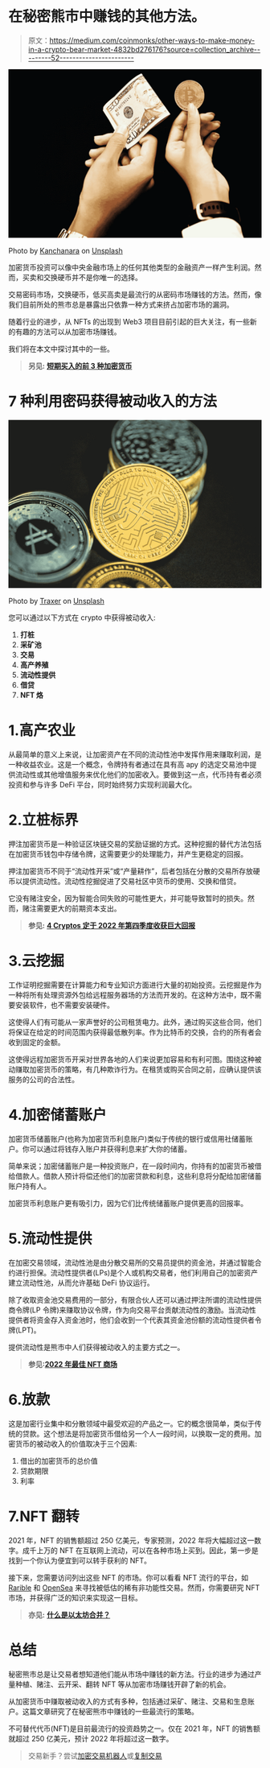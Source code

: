 # 在秘密熊市中赚钱的其他方法。

> 原文：<https://medium.com/coinmonks/other-ways-to-make-money-in-a-crypto-bear-market-4832bd276176?source=collection_archive---------52----------------------->

![](img/8c30b75177b308cfc68356f7b10e6cb8.png)

Photo by [Kanchanara](https://unsplash.com/@kanchanara?utm_source=unsplash&utm_medium=referral&utm_content=creditCopyText) on [Unsplash](https://unsplash.com/s/photos/cryptocurrency?utm_source=unsplash&utm_medium=referral&utm_content=creditCopyText)

加密货币投资可以像中央金融市场上的任何其他类型的金融资产一样产生利润。然而，买卖和交换硬币并不是你唯一的选择。

交易密码市场，交换硬币，低买高卖是最流行的从密码市场赚钱的方法。然而，像我们目前所处的熊市总是暴露出只依靠一种方式来挤占加密市场的漏洞。

随着行业的进步，从 NFTs 的出现到 Web3 项目目前引起的巨大关注，有一些新的有趣的方法可以从加密市场赚钱。

我们将在本文中探讨其中的一些。

> **另见:** [**短期买入的前 3 种加密货币**](/web3-surfers/top-3-cryptocurrencies-to-buy-for-the-short-term-68182977f045)

# 7 种利用密码获得被动收入的方法

![](img/2f911036d443c6bd39253f3b20df017e.png)

Photo by [Traxer](https://unsplash.com/@traxer?utm_source=medium&utm_medium=referral) on [Unsplash](https://unsplash.com?utm_source=medium&utm_medium=referral)

您可以通过以下方式在 crypto 中获得被动收入:

1.  **打桩**
2.  **采矿池**
3.  **交易**
4.  **高产养殖**
5.  **流动性提供**
6.  **借贷**
7.  **NFT 烙**

# 1.高产农业

从最简单的意义上来说，让加密资产在不同的流动性池中发挥作用来赚取利润，是一种收益农业。这是一个概念，令牌持有者通过在具有高 apy 的选定交易池中提供流动性或其他增值服务来优化他们的加密收入。要做到这一点，代币持有者必须投资和参与许多 DeFi 平台，同时始终努力实现利润最大化。

# 2.立桩标界

押注加密货币是一种验证区块链交易的奖励证据的方式。这种挖掘的替代方法包括在加密货币钱包中存储令牌，这需要更少的处理能力，并产生更稳定的回报。

押注加密货币不同于“流动性开采”或“产量耕作”，后者包括在分散的交易所存放硬币以提供流动性。流动性挖掘促进了交易社区中货币的使用、交换和借贷。

它没有赌注安全，因为智能合同失败的可能性更大，并可能导致暂时的损失。然而，赌注需要更大的前期资本支出。

> **参见:** [**4 Cryptos 定于 2022 年第四季度收获巨大回报**](/coinmonks/4-cryptos-set-to-reap-massive-return-in-q4-2022-79bf74231706)

# 3.云挖掘

工作证明挖掘需要在计算能力和专业知识方面进行大量的初始投资。云挖掘是作为一种将所有处理资源外包给远程服务器场的方法而开发的。在这种方法中，既不需要安装软件，也不需要安装硬件。

这使得人们有可能从一家声誉好的公司租赁电力。此外，通过购买这些合同，他们将保证在给定的时间范围内获得最低散列率。作为比特币的交换，合约的所有者会收到固定的金额。

这使得远程加密货币开采对世界各地的人们来说更加容易和有利可图。围绕这种被动赚取加密货币的策略，有几种欺诈行为。在租赁或购买合同之前，应确认提供该服务的公司的合法性。

# 4.加密储蓄账户

加密货币储蓄账户(也称为加密货币利息账户)类似于传统的银行或信用社储蓄账户。你可以通过将钱存入账户并获得利息来扩大你的储蓄。

简单来说；加密储蓄账户是一种投资账户，在一段时间内，你持有的加密货币被借给借款人。借款人预计将偿还他们的加密贷款和利息，这些利息将分配给加密储蓄账户持有人。

加密货币利息账户更有吸引力，因为它们比传统储蓄账户提供更高的回报率。

# 5.流动性提供

在加密交易领域，流动性池是由分散交易所的交易员提供的资金池，并通过智能合约进行担保。流动性提供者(LPs)是个人或机构交易者，他们利用自己的加密资产建立流动性池，从而允许基础 DeFi 协议运行。

除了收取资金池交易费用的一部分，有限合伙人还可以通过押注所谓的流动性提供商令牌(LP 令牌)来赚取协议令牌，作为向交易平台贡献流动性的激励。当流动性提供者将资金存入资金池时，他们会收到一个代表其资金池份额的流动性提供者令牌(LPT)。

提供流动性是熊市中人们获得被动收入的主要方式之一。

> **参见:**[**2022 年最佳 NFT 商场**](/geekculture/the-best-nft-marketplaces-in-2022-bc94ae6270c)

# 6.放款

这是加密行业集中和分散领域中最受欢迎的产品之一。它的概念很简单，类似于传统的贷款。这个想法是将加密货币借给另一个人一段时间，以换取一定的费用。加密货币的被动收入的价值取决于三个因素:

1.  借出的加密货币的总价值
2.  贷款期限
3.  利率

# 7.NFT 翻转

2021 年，NFT 的销售额超过 250 亿美元，专家预测，2022 年将大幅超过这一数字。成千上万的 NFT 在互联网上流动，可以在各种市场上买到。因此，第一步是找到一个你认为便宜到可以转手获利的 NFT。

接下来，您需要访问列出这些 NFT 的市场。你可以看看 NFT 流行的平台，如 [Rarible](https://rarible.com/) 和 [OpenSea](https://opensea.io/) 来寻找被低估的稀有非功能性交易。然而，你需要研究 NFT 市场，并获得广泛的知识来实现这一目标。

> **亦见:** [**什么是以太坊合并？**](https://medium.com/coinmonks/what-is-ethereum-the-merge-1b65f4d2c853https://medium.com/coinmonks/what-is-ethereum-the-merge-1b65f4d2c853)

# **总结**

秘密熊市总是让交易者想知道他们能从市场中赚钱的新方法。行业的进步为通过产量种植、赌注、云开采、翻转 NFT 等从加密市场赚钱开辟了新的机会。

从加密货币中赚取被动收入的方式有多种，包括通过采矿、赌注、交易和生息账户。这篇文章研究了在秘密熊市中赚钱的一些最流行的策略。

不可替代代币(NFT)是目前最流行的投资趋势之一。仅在 2021 年，NFT 的销售额就超过 250 亿美元，预计 2022 年将超过这一数字。

> 交易新手？尝试[加密交易机器人](/coinmonks/crypto-trading-bot-c2ffce8acb2a)或[复制交易](/coinmonks/top-10-crypto-copy-trading-platforms-for-beginners-d0c37c7d698c)